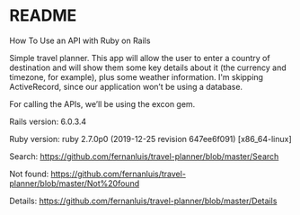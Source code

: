 # README

How To Use an API with Ruby on Rails

Simple travel planner. This app will allow the user to enter a country of destination and will show them some key details about it (the currency and timezone, for example), plus some weather information. I'm skipping ActiveRecord, since our application won’t be using a database.

For calling the APIs, we’ll be using the excon gem.

Rails version: 6.0.3.4

Ruby version: ruby 2.7.0p0 (2019-12-25 revision 647ee6f091) [x86_64-linux]

Search:
https://github.com/fernanluis/travel-planner/blob/master/Search

Not found:
https://github.com/fernanluis/travel-planner/blob/master/Not%20found

Details:
https://github.com/fernanluis/travel-planner/blob/master/Details

